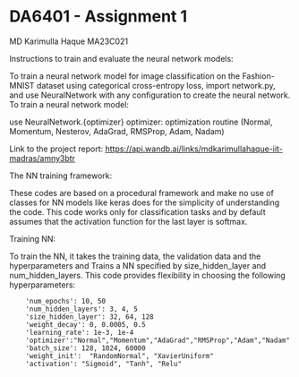 # DA6401 - Assignment 1

MD Karimulla Haque MA23C021

Instructions to train and evaluate the neural network models:

To train a neural network model for image classification on the Fashion-MNIST dataset using categorical cross-entropy loss, import network.py, and use NeuralNetwork with any configuration to create the neural network.
To train a neural network model:

use NeuralNetwork.{optimizer}
optimizer: optimization routine 
 (Normal, Momentum, Nesterov, AdaGrad, RMSProp, Adam, Nadam)

Link to the project report: https://api.wandb.ai/links/mdkarimullahaque-iit-madras/amny3btr

The NN training framework:

These codes are based on a procedural framework and make no use of classes for NN models like keras does for the simplicity of understanding the code. This code works only for classification tasks and by default assumes that the activation function for the last layer is softmax.

Training NN:

To train the NN, it takes the training data, the validation data and the hyperparameters and Trains a NN specified by size_hidden_layer and num_hidden_layers. This code provides flexibility in choosing the following hyperparameters:
        
        'num_epochs': 10, 50
        'num_hidden_layers': 3, 4, 5
        'size_hidden_layer': 32, 64, 128
        'weight_decay': 0, 0.0005, 0.5
        'learning_rate': 1e-3, 1e-4
        'optimizer':"Normal","Momentum","AdaGrad","RMSProp","Adam","Nadam"
        'batch_size': 128, 1024, 60000
        'weight_init':  "RandomNormal", "XavierUniform"
        'activation': "Sigmoid", "Tanh", "Relu"
       


